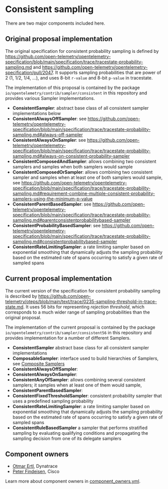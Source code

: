 # Consistent sampling

There are two major components included here.

## Original proposal implementation

The original specification for consistent probability sampling is defined by
<https://github.com/open-telemetry/opentelemetry-specification/blob/main/specification/trace/tracestate-probability-sampling.md>
and <https://github.com/open-telemetry/opentelemetry-specification/pull/2047>.
It supports sampling probabilities that are power of 2 (1, 1/2, 1/4, ...), and uses 8-bit `r-value` and 8-bit `p-value` in tracestate.

The implementation of this proposal is contained by the package `io/opentelemetry/contrib/sampler/consistent` in this repository and provides various Sampler implementations.

* **ConsistentSampler**:
  abstract base class of all consistent sampler implementations below
* **ConsistentAlwaysOffSampler**:
  see <https://github.com/open-telemetry/opentelemetry-specification/blob/main/specification/trace/tracestate-probability-sampling.md#always-off-sampler>
* **ConsistentAlwaysOnSampler**:
  see <https://github.com/open-telemetry/opentelemetry-specification/blob/main/specification/trace/tracestate-probability-sampling.md#always-on-consistent-probability-sampler>
* **ConsistentComposedAndSampler**:
  allows combining two consistent samplers and samples when both samplers would sample
* **ConsistentComposedOrSampler**:
  allows combining two consistent sampler and samples when at least one of both samplers would sample,
  see <https://github.com/open-telemetry/opentelemetry-specification/blob/main/specification/trace/tracestate-probability-sampling.md#requirement-combine-multiple-consistent-probability-samplers-using-the-minimum-p-value>
* **ConsistentParentBasedSampler**:
  see <https://github.com/open-telemetry/opentelemetry-specification/blob/main/specification/trace/tracestate-probability-sampling.md#parentconsistentprobabilitybased-sampler>
* **ConsistentProbabilityBasedSampler**:
  see <https://github.com/open-telemetry/opentelemetry-specification/blob/main/specification/trace/tracestate-probability-sampling.md#consistentprobabilitybased-sampler>
* **ConsistentRateLimitingSampler**:
  a rate limiting sampler based on exponential smoothing that dynamically adjusts the sampling
  probability based on the estimated rate of spans occurring to satisfy a given rate of sampled spans

## Current proposal implementation

The current version of the specification for consistent probability sampling is described by
<https://github.com/open-telemetry/oteps/blob/main/text/trace/0235-sampling-threshold-in-trace-state.md>.
It uses 56 bits for representing _rejection threshold_, which corresponds to a much wider range of sampling probabilities than the original proposal.

The implementation of the current proposal is contained by the package `io/opentelemetry/contrib/sampler/consistent56` in this repository and provides implementation for a number of different Samplers.

* **ConsistentSampler**
  abstract base class for all consistent sampler implementations
* **ComposableSampler**:
  interface used to build hierarchies of Samplers, see [Composite Samplers](https://github.com/open-telemetry/oteps/pull/250)
* **ConsistentAlwaysOffSampler**:
* **ConsistentAlwaysOnSampler**:
* **ConsistentAnyOfSampler**:
  allows combining several consistent samplers; it samples when at least one of them would sample,
* **ConsistentParentBasedSampler**:
* **ConsistentFixedThresholdSampler**:
  consistent probability sampler that uses a predefined sampling probability
* **ConsistentRateLimitingSampler**:
  a rate limiting sampler based on exponential smoothing that dynamically adjusts the sampling
  probability based on the estimated rate of spans occurring to satisfy a given rate of sampled spans
* **ConsistentRuleBasedSampler**
  a sampler that performs stratified sampling by evaluating qualifying conditions and propagating the sampling decision from one of its delegate samplers


## Component owners

- [Otmar Ertl](https://github.com/oertl), Dynatrace
- [Peter Findeisen](https://github.com/PeterF778), Cisco

Learn more about component owners in [component_owners.yml](../.github/component_owners.yml).
